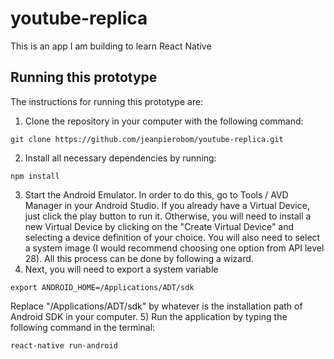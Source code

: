 # youtube-replica
This is an app I am building to learn React Native

## Running this prototype
The instructions for running this prototype are:

1) Clone the repository in your computer with the following command:
```console
git clone https://github.com/jeanpierobom/youtube-replica.git
```
2) Install all necessary dependencies by running:
```console
npm install
```
3) Start the Android Emulator. In order to do this, go to Tools / AVD Manager in your Android Studio. If you already have a Virtual Device, just click the play button to run it. Otherwise, you will need to install a new Virtual Device by clicking on the "Create Virtual Device" and selecting a device definition of your choice. You will also need to select a system image (I would recommend choosing one option from API level 28). All this process can be done by following a wizard.
4) Next, you will need to export a system variable 
```console
export ANDROID_HOME=/Applications/ADT/sdk
```
Replace "/Applications/ADT/sdk" by whatever is the installation path of Android SDK in your computer.
5) Run the application by typing the following command in the terminal:
```console
react-native run-android
```
